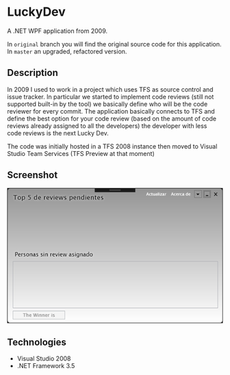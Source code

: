 # LuckyDev

A .NET WPF application from 2009.

In `original` branch you will find the original source code for this application. In `master` an upgraded, refactored version.

## Description

In 2009 I used to work in a project which uses TFS as source control and issue tracker. In particular we started to implement code reviews (still not supported built-in by the tool) we basically define who will be the code reviewer for every commit. The application basically connects to TFS and define the best option for your code review (based on the amount of code reviews already assigned to all the developers) the developer with less code reviews is the next Lucky Dev.

The code was initially hosted in a TFS 2008 instance then moved to Visual Studio Team Services (TFS Preview at that moment) 

## Screenshot

![screenshot](https://raw.githubusercontent.com/mamcer/lucky-dev/master/doc/screenshot.png)

## Technologies

- Visual Studio 2008
- .NET Framework 3.5
